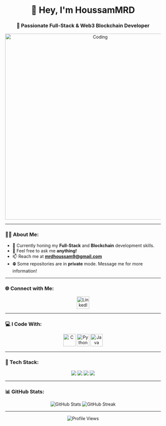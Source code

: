 <h1 align="center">👋 Hey, I'm HoussamMRD</h1>
<h3 align="center">🚀 Passionate Full-Stack & Web3 Blockchain Developer</h3>

<div align="center">
  <img alt="Coding" width="600" src="https://media3.giphy.com/media/v1.Y2lkPTc5MGI3NjExazk0NTQ4bjNhYnB6cm0ybXk1bWtybzEwcmkwNzN6NHhsazRpZzlhaSZlcD12MV9pbnRlcm5hbF9naWZfYnlfaWQmY3Q9Zw/qgQUggAC3Pfv687qPC/giphy.gif">
</div>

---

### 👨‍💻 About Me:
- 🌱 Currently honing my **Full-Stack** and **Blockchain** development skills.  
- 💬 Feel free to ask me **anything!**  
- 📫 Reach me at **mrdhoussam9@gmail.com**  
- ⛔ Some repositories are in **private** mode. Message me for more information!  

---

### 🌐 Connect with Me:
<p align="center">
  <a href="https://linkedin.com/in/houssam-mridi" target="_blank">
    <img src="https://cdn.jsdelivr.net/gh/devicons/devicon/icons/linkedin/linkedin-original.svg" alt="LinkedIn" height="40" width="40"/>
  </a>
</p>

---

### 💻 I Code With:
<p align="center">
  <img src="https://cdn.jsdelivr.net/gh/devicons/devicon/icons/c/c-original.svg" height="40" alt="C" />
  <img src="https://cdn.jsdelivr.net/gh/devicons/devicon/icons/python/python-original.svg" height="40" alt="Python" />
  <img src="https://cdn.jsdelivr.net/gh/devicons/devicon/icons/java/java-original.svg" height="40" alt="Java" />
</p>

---

### 🚀 Tech Stack:
<p align="center">
  <img src="https://img.shields.io/badge/Code-C++-blue?style=for-the-badge&logo=c%2B%2B&logoColor=white" />
  <img src="https://img.shields.io/badge/Code-Python-green?style=for-the-badge&logo=python&logoColor=white" />
  <img src="https://img.shields.io/badge/Framework-React-blue?style=for-the-badge&logo=react&logoColor=white" />
  <img src="https://img.shields.io/badge/Tool-Docker-blue?style=for-the-badge&logo=docker&logoColor=white" />
</p>

---

### 📊 GitHub Stats:
<p align="center">
  <img src="https://github-readme-stats.vercel.app/api?username=HoussamMRD&show_icons=true&theme=radical" alt="GitHub Stats" />
  <img src="https://github-readme-streak-stats.herokuapp.com/?user=HoussamMRD&theme=radical" alt="GitHub Streak" />
</p>

---

<div align="center">
  <img src="https://komarev.com/ghpvc/?username=HoussamMRD&label=Profile%20Views&color=0e75b6&style=flat" alt="Profile Views" />
</div>
